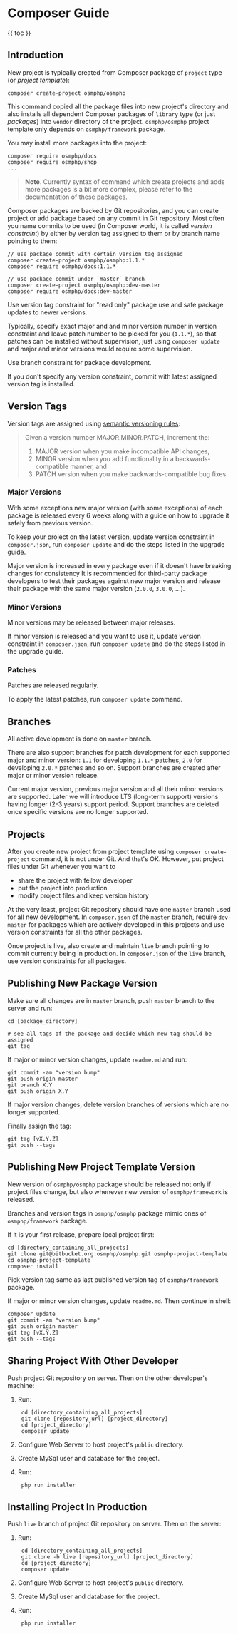 # Composer Guide #

{{ toc }}

## Introduction ##

New project is typically created from Composer package of `project` type (or *project template*):

	composer create-project osmphp/osmphp

This command copied all the package files into new project's directory and also installs all dependent Composer packages of `library` type (or just *packages*) into `vendor` directory of the project. `osmphp/osmphp` project template only depends on `osmphp/framework` package.

You may install more packages into the project:

	composer require osmphp/docs
	composer require osmphp/shop
	...

>**Note**. Currently syntax of command which create projects and adds more packages is a bit more complex, please refer to the documentation of these packages.

Composer packages are backed by Git repositories, and you can create project or add package based on any commit in Git repository. Most often you name commits to be used (in Composer world, it is called *version constraint*) by either by version tag assigned to them or by branch name pointing to them:

	// use package commit with certain version tag assigned
	composer create-project osmphp/osmphp:1.1.*
	composer require osmphp/docs:1.1.*

	// use package commit under `master` branch
	composer create-project osmphp/osmphp:dev-master
	composer require osmphp/docs:dev-master

Use version tag constraint for "read only" package use and safe package updates to newer versions.

Typically, specify exact major and and minor version number in version constraint and leave patch number to be picked for you (`1.1.*`), so that patches can be installed without supervision, just using `composer update` and major and minor versions would require some supervision.

Use branch constraint for package development.

If you don't specify any version constraint, commit with latest assigned version tag is installed.

## Version Tags ##

Version tags are assigned using [semantic versioning rules](https://semver.org/):

>Given a version number MAJOR.MINOR.PATCH, increment the:
>
>1. MAJOR version when you make incompatible API changes,
>2. MINOR version when you add functionality in a backwards-compatible manner, and
>3. PATCH version when you make backwards-compatible bug fixes.

### Major Versions ###

With some exceptions new major version (with some exceptions) of each package is released every 6 weeks along with a guide on how to upgrade it safely from previous version.

To keep your project on the latest version, update version constraint in `composer.json`, run `composer update` and do the steps listed in the upgrade guide.

Major version is increased in every package even if it doesn't have breaking changes for consistency It is recommended for third-party package developers to test their packages against new major version and release their package with the same major version (`2.0.0`, `3.0.0`, ...).

### Minor Versions ###

Minor versions may be released between major releases.

If minor version is released and you want to use it, update version constraint in `composer.json`, run `composer update` and do the steps listed in the upgrade guide.

### Patches ###

Patches are released regularly.

To apply the latest patches, run `composer update` command.

## Branches ##

All active development is done on `master` branch.

There are also support branches for patch development for each supported major and minor version: `1.1` for developing `1.1.*` patches, `2.0` for developing `2.0.*` patches and so on. Support branches are created after major or minor version release.

Current major version, previous major version and all their minor versions are supported. Later we will introduce LTS (long-term support) versions having longer (2-3 years) support period. Support branches are deleted once specific versions are no longer supported.

## Projects ##

After you create new project from project template using `composer create-project` command, it is not under Git. And that's OK. However, put project files under Git whenever you want to

* share the project with fellow developer
* put the project into production
* modify project files and keep version history

At the very least, project Git repository should have one `master` branch used for all new development. In `composer.json` of the `master` branch, require `dev-master` for packages which are actively developed in this projects and use version constraints for all the other packages.

Once project is live, also create and maintain `live` branch pointing to commit currently being in production. In `composer.json` of the `live` branch, use version constraints for all packages.

## Publishing New Package Version ##

Make sure all changes are in `master` branch, push `master` branch to the server and run:

	cd [package_directory]

	# see all tags of the package and decide which new tag should be assigned
	git tag

If major or minor version changes, update `readme.md` and run:

	git commit -am "version bump"
	git push origin master
	git branch X.Y
	git push origin X.Y

If major version changes, delete version branches of versions which are no longer supported.

Finally assign the tag:

	git tag [vX.Y.Z]
	git push --tags

## Publishing New Project Template Version ##

New version of `osmphp/osmphp` package should be released not only if project files change, but also whenever new version of `osmphp/framework` is released.

Branches and version tags in `osmphp/osmphp` package mimic ones of `osmphp/framework` package.

If it is your first release, prepare local project first:

	cd [directory_containing_all_projects]
	git clone git@bitbucket.org:osmphp/osmphp.git osmphp-project-template
	cd osmphp-project-template
	composer install

Pick version tag same as last published version tag of `osmphp/framework` package.

If major or minor version changes, update `readme.md`. Then continue in shell:

	composer update
	git commit -am "version bump"
	git push origin master
	git tag [vX.Y.Z]
	git push --tags

## Sharing Project With Other Developer ##

Push project Git repository on server. Then on the other developer's machine:

1. Run:

		cd [directory_containing_all_projects]
		git clone [repository_url] [project_directory]
		cd [project_directory]
		composer update

2. Configure Web Server to host project's `public` directory.

3. Create MySql user and database for the project.

4. Run:

		php run installer

## Installing Project In Production ##

Push `live` branch of project Git repository on server. Then on the server:

1. Run:

		cd [directory_containing_all_projects]
		git clone -b live [repository_url] [project_directory]
		cd [project_directory]
		composer update

2. Configure Web Server to host project's `public` directory.

3. Create MySql user and database for the project.

4. Run:

		php run installer
